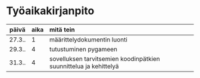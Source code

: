 # Työaikakirjanpito

| päivä | aika | mitä tein  |
| :----:|:-----| :-----|
| 27.3.. | 1    | määrittelydokumentin luonti |
| 29.3.. | 4    | tutustuminen pygameen  |
| 31.3.. | 4    | sovelluksen tarvitsemien koodinpätkien suunnittelua ja kehittelyä |

